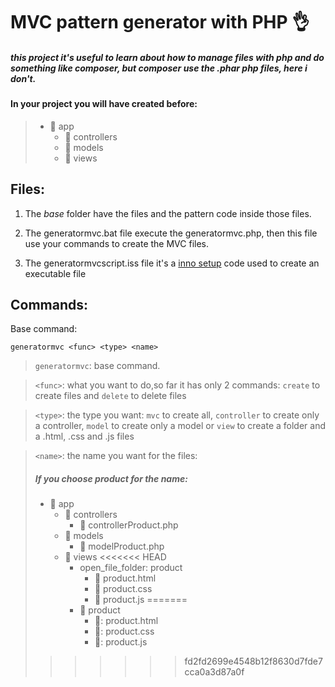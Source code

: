 # MVC pattern generator with PHP :ok_hand:
##### this project it's useful to learn about how to manage files with php and do something like composer, but composer use the .phar php files, here i don't.

#### In your project you will have created before:
> - :open_file_folder: app
>   - :open_file_folder: controllers
>   - :open_file_folder: models
>   - :open_file_folder: views

## Files:

1. The *base* folder have the files and the pattern code inside those files.

2. The generatormvc.bat file execute the generatormvc.php, then this file use your commands to create the MVC files.

3. The generatormvcscript.iss file it's a [inno setup](http://jrsoftware.org/isinfo.php) code used to create an executable file

## Commands:

Base command:

    generatormvc <func> <type> <name>

> `generatormvc`: base command.

> `<func>`: what you want to do,so far it has only 2 commands:
`create` to create files and `delete` to delete files

>`<type>`: the type you want: `mvc` to create all, `controller` to create only a controller, `model` to create only a model or `view` to create a folder and a .html, .css and .js files

>`<name>`: the name you want for the files:
> ##### If you choose product for the name:
> - :open_file_folder: app
>   - :open_file_folder: controllers
>       - :page_facing_up: controllerProduct.php
>   - :open_file_folder: models
>       - :page_facing_up: modelProduct.php
>   - :open_file_folder: views
<<<<<<< HEAD
>       - open_file_folder: product
>           - :page_facing_up: product.html
>           - :page_facing_up: product.css
>           - :page_facing_up: product.js
=======
>       - :open_file_folder: product
>           - :page_facing_up:: product.html
>           - :page_facing_up:: product.css
>           - :page_facing_up:: product.js
>>>>>>> fd2fd2699e4548b12f8630d7fde7cca0a3d87a0f
